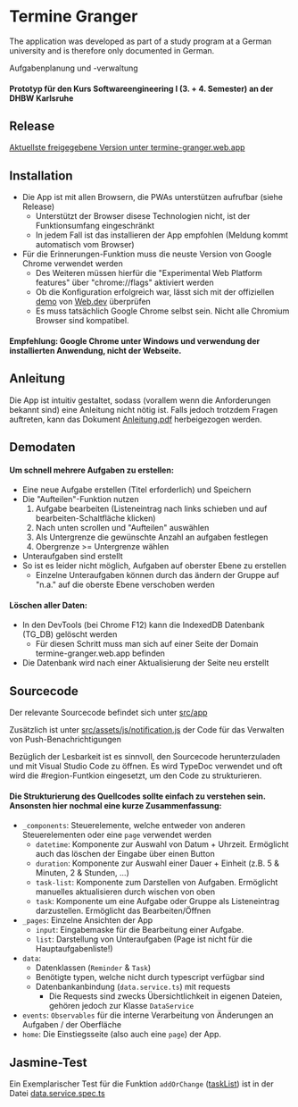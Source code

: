 # Termine Granger

The application was developed as part of a study program at a German university and is therefore only documented in German.

Aufgabenplanung und -verwaltung

#### Prototyp für den Kurs Softwareengineering I (3. + 4. Semester) an der DHBW Karlsruhe

## Release
[Aktuellste freigegebene Version unter termine-granger.web.app](https://termine-granger.web.app)


## Installation
* Die App ist mit allen Browsern, die PWAs unterstützen aufrufbar (siehe Release)
  * Unterstützt der Browser disese Technologien nicht, ist der Funktionsumfang eingeschränkt
  * In jedem Fall ist das installieren der App empfohlen (Meldung kommt automatisch vom Browser)
* Für die Erinnerungen-Funktion muss die neuste Version von Google Chrome verwendet werden
  * Des Weiteren müssen hierfür die "Experimental Web Platform features" über "chrome://flags" aktiviert werden
  * Ob die Konfiguration erfolgreich war, lässt sich mit der offiziellen [demo](https://notification-triggers.glitch.me/) von [Web.dev](https://web.dev/notification-triggers/) überprüfen
  * Es muss tatsächlich Google Chrome selbst sein. Nicht alle Chromium Browser sind kompatibel.
  
#### Empfehlung: Google Chrome unter Windows und verwendung der installierten Anwendung, nicht der Webseite.

## Anleitung
Die App ist intuitiv gestaltet, sodass (vorallem wenn die Anforderungen bekannt sind) eine Anleitung nicht nötig ist.
Falls jedoch trotzdem Fragen auftreten, kann das Dokument [Anleitung.pdf](Anleitung.pdf) herbeigezogen werden.

## Demodaten
#### Um schnell mehrere Aufgaben zu erstellen:
* Eine neue Aufgabe erstellen (Titel erforderlich) und Speichern
* Die "Aufteilen"-Funktion nutzen
  1. Aufgabe bearbeiten (Listeneintrag nach links schieben und auf bearbeiten-Schaltfläche klicken)
  2. Nach unten scrollen und "Aufteilen" auswählen
  3. Als Untergrenze die gewünschte Anzahl an aufgaben festlegen
  4. Obergrenze >= Untergrenze wählen
* Unteraufgaben sind erstellt
* So ist es leider nicht möglich, Aufgaben auf oberster Ebene zu erstellen
  * Einzelne Unteraufgaben können durch das ändern der Gruppe auf "n.a." auf die oberste Ebene verschoben werden

#### Löschen aller Daten:
* In den DevTools (bei Chrome F12) kann die IndexedDB Datenbank (TG_DB) gelöscht werden
  * Für diesen Schritt muss man sich auf einer Seite der Domain termine-granger.web.app befinden
* Die Datenbank wird nach einer Aktualisierung der Seite neu erstellt


## Sourcecode
Der relevante Sourcecode befindet sich unter [src/app](src/app/)

Zusätzlich ist unter [src/assets/js/notification.js](src/assets/js/notification.js) der Code für das Verwalten von Push-Benachrichtigungen

Bezüglich der Lesbarkeit ist es sinnvoll, den Sourcecode herunterzuladen und mit Visual Studio Code zu öffnen.
Es wird TypeDoc verwendet und oft wird die #region-Funtkion eingesetzt, um den Code zu strukturieren. 

#### Die Strukturierung des Quellcodes sollte einfach zu verstehen sein. Ansonsten hier nochmal eine kurze Zusammenfassung:
* `_components`: Steuerelemente, welche entweder von anderen Steuerelementen oder eine `page` verwendet werden
  * `datetime`: Komponente zur Auswahl von Datum + Uhrzeit. Ermöglicht auch das löschen der Eingabe über einen Button
  * `duration`: Komponente zur Auswahl einer Dauer + Einheit (z.B. 5 & Minuten, 2 & Stunden, ...)
  * `task-list`: Komponente zum Darstellen von Aufgaben. Ermöglicht manuelles aktualisieren durch wischen von oben
  * `task`: Komponente um eine Aufgabe oder Gruppe als Listeneintrag darzustellen. Ermöglicht das Bearbeiten/Öffnen
* `_pages`: Einzelne Ansichten der App
  * `input`: Eingabemaske für die Bearbeitung einer Aufgabe. 
  * `list`: Darstellung von Unteraufgaben (Page ist nicht für die Hauptaufgabenliste!)
* `data`:
  * Datenklassen (`Reminder` & `Task`)
  * Benötigte typen, welche nicht durch typescript verfügbar sind
  * Datenbankanbindung (`data.service.ts`) mit requests
    * Die Requests sind zwecks Übersichtlichkeit in eigenen Dateien, gehören jedoch zur Klasse `DataService`
* `events`: `Observables` für die interne Verarbeitung von Änderungen an Aufgaben / der Oberfläche
* `home`: Die Einstiegsseite (also auch eine `page`) der App.

  

## Jasmine-Test
Ein Exemplarischer Test für die Funktion `addOrChange` ([taskList](src/app/data/taskList.ts)) ist in der Datei [data.service.spec.ts](src/app/data/data.service.spec.ts)
